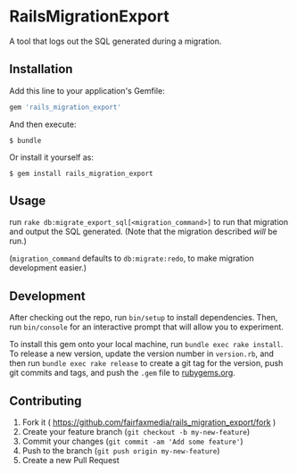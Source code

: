 # RailsMigrationExport

A tool that logs out the SQL generated during a migration.

## Installation

Add this line to your application's Gemfile:

```ruby
gem 'rails_migration_export'
```

And then execute:

    $ bundle

Or install it yourself as:

    $ gem install rails_migration_export

## Usage

run `rake db:migrate_export_sql[<migration_command>]` to run that migration and output the SQL generated. (Note that the migration described *will* be run.)

(`migration_command` defaults to `db:migrate:redo`, to make migration development easier.)

## Development

After checking out the repo, run `bin/setup` to install dependencies. Then, run `bin/console` for an interactive prompt that will allow you to experiment.

To install this gem onto your local machine, run `bundle exec rake install`. To release a new version, update the version number in `version.rb`, and then run `bundle exec rake release` to create a git tag for the version, push git commits and tags, and push the `.gem` file to [rubygems.org](https://rubygems.org).

## Contributing

1. Fork it ( https://github.com/fairfaxmedia/rails_migration_export/fork )
2. Create your feature branch (`git checkout -b my-new-feature`)
3. Commit your changes (`git commit -am 'Add some feature'`)
4. Push to the branch (`git push origin my-new-feature`)
5. Create a new Pull Request
